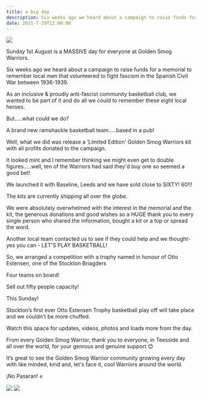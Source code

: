 ```yaml
---
title: a big day
description: Six weeks ago we heard about a campaign to raise funds for a memorial to remember local men that volunteered to fight fascism in the Spanish Civil War between 1936-1939.
date: 2021-7-29T12:00:00
---
```


<img class="w-4/5 md:w-3/5 lg:w-2/5 xl:w-3/5 my-5 mx-auto rounded-2xl" src="https://static.wixstatic.com/media/12801e_95dbaba59d7e4ae58ceb66aef1823f85~mv2.jpg/v1/fill/w_1242,h_1369,al_c,q_90/12801e_95dbaba59d7e4ae58ceb66aef1823f85~mv2.webp"/>

Sunday 1st August is a MASSIVE day for everyone at Golden Smog Warriors.


Six weeks ago we heard about a campaign to raise funds for a memorial to remember local men that volunteered to fight fascism in the Spanish Civil War between 1936-1939.

As an inclusive & proudly anti-fascist community basketball club, we wanted to be part of it and do all we could to remember these eight local heroes.

But.....what could we do?

A brand new ramshackle basketball team.....based in a pub!

Well, what we did was release a ‘Limited Edition’ Golden Smog Warriors kit with all profits donated to the campaign.

It looked mint and I remember thinking we might even get to double figures.....well, ten of the Warriors had said they'd buy one so seemed a good bet!

We launched it with Baseline, Leeds and we have sold close to SIXTY! 60!!!

The kits are currently shipping all over the globe.

We were absolutely overwhelmed with the interest in the memorial and the kit, the generous donations and good wishes so a HUGE thank you to every single person who shared the information, bought a kit or a top or spread the word.

Another local team contacted us to see if they could help and we thought- yes you can - LET'S PLAY BASKETBALL!

So, we arranged a competition with a trophy named in honour of Otto Estensen, one of the Stockton Briagders

Four teams on board!

Sell out fifty people capacity!

This Sunday!

Stockton’s first ever Otto Estensen Trophy basketball play off will take place and we couldn't be more chuffed.

Watch this space for updates, videos, photos and loads more from the day.

From every Golden Smog Warrior, thank you to everyone, in Teesside and all over the world, for your genrous and genuine support 😊

It’s great to see the Golden Smog Warrior community growing every day with like minded, kind and, let's face it, cool Warriors around the world.

¡No Pasaran! ✊

<img class="w-4/5 md:w-3/5 lg:w-2/5 xl:w-3/5 my-5 mx-auto rounded-2xl" src="https://static.wixstatic.com/media/12801e_4703a2759eac42b39e88e22878289124~mv2.jpg/v1/fill/w_1242,h_755,al_c,q_90/12801e_4703a2759eac42b39e88e22878289124~mv2.webp"/>

<img class="w-4/5 md:w-3/5 lg:w-2/5 xl:w-3/5 my-5 mx-auto rounded-2xl" src="https://static.wixstatic.com/media/12801e_b7b090452c81479f966b890ce4282607~mv2.jpg/v1/fill/w_960,h_960,al_c,q_90/12801e_b7b090452c81479f966b890ce4282607~mv2.webp"/>

